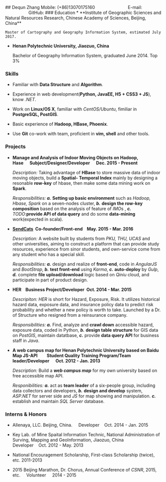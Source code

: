 <link rel="stylesheet" href="./en.css" />
## Dequn Zhang
Mobile: (+86)13070175160&nbsp;&nbsp;&nbsp;&nbsp;&nbsp;&nbsp;&nbsp;&nbsp;&nbsp;&nbsp;&nbsp;&nbsp;&nbsp;&nbsp;&nbsp;&nbsp;&nbsp;&nbsp;&nbsp;&nbsp;&nbsp;&nbsp;&nbsp;&nbsp;&nbsp;&nbsp;&nbsp;E-mail: <dequn92@foxmail.com>&nbsp;&nbsp;&nbsp;&nbsp;&nbsp;&nbsp;&nbsp;&nbsp;&nbsp;&nbsp;&nbsp;&nbsp;&nbsp;&nbsp;&nbsp;&nbsp;&nbsp;&nbsp;&nbsp;GitHub: <http://github.com/dequn>
### Education
* **Institute of Geographic Sciences and Natural Resources Research, Chinese Academy of Sciences, Beijing, China**

    Master of Cartography and Geography Information System, estimated July 2017.
* **Henan Polytechnic University, Jiaozuo, China**

    Bachelor of Geography Information System, graduated June 2014. Top 3%

### Skills
* Familiar with **Data Structure** and **Algorithm**.

* Experience in web development(**Python, JavaEE, H5 + CSS3 + JS**), know *.NET*.

* Work on **Linux/OS X**, familiar with *CentOS/Ubuntu*, fimiliar in **PostgreSQL, PostGIS**.

* Basic experience of **Hadoop, HBase, Phoenix**.

* Use **Git** co-work with team, proficient in **vim, shell** and other tools.

### Projects
* **Manage and Analysis of Indoor Moving Objects on Hadoop, Hase&nbsp;&nbsp;&nbsp;&nbsp;&nbsp;&nbsp;Subject/Designer/Developer&nbsp;&nbsp;&nbsp;&nbsp;&nbsp;&nbsp;Dec. 2015 - Present**

	*Description:* Taking advantage of **HBase** to store massive data of indoor moving objects, build a **Spatial-
	Temporal Index** mainly by designing a resonable **row-key** of hbase, then make some data mining work on **Spark**.
	
	*Responsibilities:* ***a.*** **Setting up basic environment** such as *Hadoop, Hbase, Spark* on a seven-nodes cluster, ***b.*** **design the row-key composition** based on the analysis of feature of *IMO*s , ***c.*** *TODO*:**provide API of data query** and do some **data-mining** work(expected in scala).
	
* **[SendCats](http://sendcats.com)&nbsp;&nbsp;Co-founder/Front-end&nbsp;&nbsp;&nbsp;&nbsp;May. 2015 - Mar. 2016**
  
  *Description:* A website built by students from *PKU, THU, UCAS* and other universities, aiming to construct a platform that can provide study resources, experience from sinor students, and own-service come from any student who has a special skill.
  
  *Responsibilities:* ***a.*** design and realize of **front-end**, code in *AngularJS* and *BootStrap*, ***b.*** **test front-end** using *Karma*, ***c.*** **auto-deploy** by *Gulp*, ***d.*** complete **file upload/download** logic based on *Qiniu* cloud, and participate in part of product design.    
	
* **HER &nbsp;&nbsp;&nbsp;Business Project/Developer&nbsp;&nbsp;Oct. 2014 - Mar. 2015**

	*Descripiton:* *HER* is short for Hazard, Exposure, Risk. It utilizes historical hazard data, exposure data, and insurance policy data to predict risk probability and whether a new policy is worth to take. Launched by a Dr. of Structure who resigned from a reinsurance company.
	
	*Responsibilities:* ***a.*** Find, analyze and **crawl down** accessible hazard, exposure data, coded in Python, ***b.*** **design table structure** for GIS data on *PostGIS*, maintain datatbase, ***c.*** provide **data query API** for business staff in *Java*.
	
* **A web campus map for Henan Polytechnic University based on Baidu Map JS-API&nbsp;&nbsp;&nbsp;&nbsp;&nbsp;&nbsp;&nbsp;&nbsp;&nbsp;Student Quality Training Program/Team leader/Developer&nbsp;&nbsp;&nbsp;&nbsp;&nbsp;&nbsp;Oct. 2012 - Jan. 2013**

	*Description:* Build a ***web campus map*** for my own university based on free accessible map API.
	
	*Responibilities:* ***a.*** act as **team leader** of a six-people group, including data collectors and developers, ***b.*** **design and develop** system, *ASP.NET* for server side and *JS* for map showing and manipulation. ***c.*** establish and maintain *SQL Server* database.
	
### Interns & Honors
* Allenaya, LLC. Beijing, China.&nbsp;&nbsp;&nbsp;&nbsp;  Developer&nbsp;&nbsp;&nbsp;&nbsp;Oct. 2014 - Jan. 2015



* Key Lab. of Mine Spaital Information Technic, National Administration of Surving, Mapping and GeoInformation, Jiaozuo, China&nbsp;&nbsp;&nbsp;&nbsp;  Developer&nbsp;&nbsp;&nbsp;&nbsp;Oct. 2012 - May. 2013



* National Encouragement Scholarship, First-class Scholarship (twice), etc. 2011-2013



* 2015 Beijing Marathon, Dr. Chorus, Annual Conference of *CSNR*, 2015, etc.&nbsp;&nbsp;&nbsp;&nbsp; Volunteer&nbsp;&nbsp;&nbsp;&nbsp; 2014 - 2015
